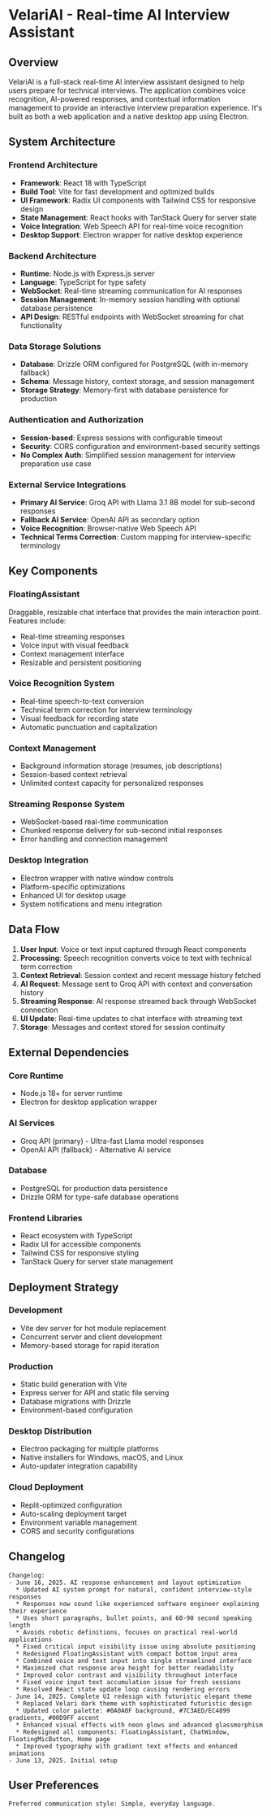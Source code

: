 # VelariAI - Real-time AI Interview Assistant

## Overview

VelariAI is a full-stack real-time AI interview assistant designed to help users prepare for technical interviews. The application combines voice recognition, AI-powered responses, and contextual information management to provide an interactive interview preparation experience. It's built as both a web application and a native desktop app using Electron.

## System Architecture

### Frontend Architecture
- **Framework**: React 18 with TypeScript
- **Build Tool**: Vite for fast development and optimized builds
- **UI Framework**: Radix UI components with Tailwind CSS for responsive design
- **State Management**: React hooks with TanStack Query for server state
- **Voice Integration**: Web Speech API for real-time voice recognition
- **Desktop Support**: Electron wrapper for native desktop experience

### Backend Architecture
- **Runtime**: Node.js with Express.js server
- **Language**: TypeScript for type safety
- **WebSocket**: Real-time streaming communication for AI responses
- **Session Management**: In-memory session handling with optional database persistence
- **API Design**: RESTful endpoints with WebSocket streaming for chat functionality

### Data Storage Solutions
- **Database**: Drizzle ORM configured for PostgreSQL (with in-memory fallback)
- **Schema**: Message history, context storage, and session management
- **Storage Strategy**: Memory-first with database persistence for production

### Authentication and Authorization
- **Session-based**: Express sessions with configurable timeout
- **Security**: CORS configuration and environment-based security settings
- **No Complex Auth**: Simplified session management for interview preparation use case

### External Service Integrations
- **Primary AI Service**: Groq API with Llama 3.1 8B model for sub-second responses
- **Fallback AI Service**: OpenAI API as secondary option
- **Voice Recognition**: Browser-native Web Speech API
- **Technical Terms Correction**: Custom mapping for interview-specific terminology

## Key Components

### FloatingAssistant
Draggable, resizable chat interface that provides the main interaction point. Features include:
- Real-time streaming responses
- Voice input with visual feedback
- Context management interface
- Resizable and persistent positioning

### Voice Recognition System
- Real-time speech-to-text conversion
- Technical term correction for interview terminology
- Visual feedback for recording state
- Automatic punctuation and capitalization

### Context Management
- Background information storage (resumes, job descriptions)
- Session-based context retrieval
- Unlimited context capacity for personalized responses

### Streaming Response System
- WebSocket-based real-time communication
- Chunked response delivery for sub-second initial responses
- Error handling and connection management

### Desktop Integration
- Electron wrapper with native window controls
- Platform-specific optimizations
- Enhanced UI for desktop usage
- System notifications and menu integration

## Data Flow

1. **User Input**: Voice or text input captured through React components
2. **Processing**: Speech recognition converts voice to text with technical term correction
3. **Context Retrieval**: Session context and recent message history fetched
4. **AI Request**: Message sent to Groq API with context and conversation history
5. **Streaming Response**: AI response streamed back through WebSocket connection
6. **UI Update**: Real-time updates to chat interface with streaming text
7. **Storage**: Messages and context stored for session continuity

## External Dependencies

### Core Runtime
- Node.js 18+ for server runtime
- Electron for desktop application wrapper

### AI Services
- Groq API (primary) - Ultra-fast Llama model responses
- OpenAI API (fallback) - Alternative AI service

### Database
- PostgreSQL for production data persistence
- Drizzle ORM for type-safe database operations

### Frontend Libraries
- React ecosystem with TypeScript
- Radix UI for accessible components
- Tailwind CSS for responsive styling
- TanStack Query for server state management

## Deployment Strategy

### Development
- Vite dev server for hot module replacement
- Concurrent server and client development
- Memory-based storage for rapid iteration

### Production
- Static build generation with Vite
- Express server for API and static file serving
- Database migrations with Drizzle
- Environment-based configuration

### Desktop Distribution
- Electron packaging for multiple platforms
- Native installers for Windows, macOS, and Linux
- Auto-updater integration capability

### Cloud Deployment
- Replit-optimized configuration
- Auto-scaling deployment target
- Environment variable management
- CORS and security configurations

## Changelog

```
Changelog:
- June 16, 2025. AI response enhancement and layout optimization
  * Updated AI system prompt for natural, confident interview-style responses
  * Responses now sound like experienced software engineer explaining their experience
  * Uses short paragraphs, bullet points, and 60-90 second speaking length
  * Avoids robotic definitions, focuses on practical real-world applications
  * Fixed critical input visibility issue using absolute positioning
  * Redesigned FloatingAssistant with compact bottom input area
  * Combined voice and text input into single streamlined interface
  * Maximized chat response area height for better readability
  * Improved color contrast and visibility throughout interface
  * Fixed voice input text accumulation issue for fresh sessions
  * Resolved React state update loop causing rendering errors
- June 14, 2025. Complete UI redesign with futuristic elegant theme
  * Replaced Velari dark theme with sophisticated futuristic design
  * Updated color palette: #0A0A0F background, #7C3AED/EC4899 gradients, #00D9FF accent
  * Enhanced visual effects with neon glows and advanced glassmorphism
  * Redesigned all components: FloatingAssistant, ChatWindow, FloatingMicButton, Home page
  * Improved typography with gradient text effects and enhanced animations
- June 13, 2025. Initial setup
```

## User Preferences

```
Preferred communication style: Simple, everyday language.
```